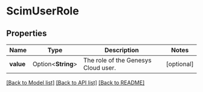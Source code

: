 # ScimUserRole

## Properties

Name | Type | Description | Notes
------------ | ------------- | ------------- | -------------
**value** | Option<**String**> | The role of the Genesys Cloud user. | [optional]

[[Back to Model list]](../README.md#documentation-for-models) [[Back to API list]](../README.md#documentation-for-api-endpoints) [[Back to README]](../README.md)


